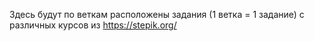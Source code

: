 Здесь будут по веткам расположены задания (1 ветка = 1 задание) с различных курсов из https://stepik.org/